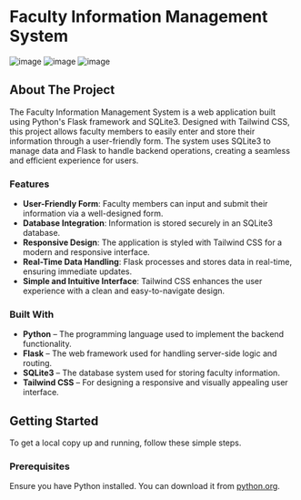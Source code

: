# Faculty Information Management System

![image](https://github.com/user-attachments/assets/e56b30de-1a8f-493e-abaf-d22d2f961495)
![image](https://github.com/user-attachments/assets/b1416550-7b02-44f5-8318-6db7bf952577)
![image](https://github.com/user-attachments/assets/36a9c6a5-825f-47ec-8b2f-19d21d76980e)

## About The Project

The Faculty Information Management System is a web application built using Python's Flask framework and SQLite3. Designed with Tailwind CSS, this project allows faculty members to easily enter and store their information through a user-friendly form. The system uses SQLite3 to manage data and Flask to handle backend operations, creating a seamless and efficient experience for users.

### Features

- **User-Friendly Form**: Faculty members can input and submit their information via a well-designed form.
- **Database Integration**: Information is stored securely in an SQLite3 database.
- **Responsive Design**: The application is styled with Tailwind CSS for a modern and responsive interface.
- **Real-Time Data Handling**: Flask processes and stores data in real-time, ensuring immediate updates.
- **Simple and Intuitive Interface**: Tailwind CSS enhances the user experience with a clean and easy-to-navigate design.

### Built With

* **Python** – The programming language used to implement the backend functionality.
* **Flask** – The web framework used for handling server-side logic and routing.
* **SQLite3** – The database system used for storing faculty information.
* **Tailwind CSS** – For designing a responsive and visually appealing user interface.

## Getting Started

To get a local copy up and running, follow these simple steps.

### Prerequisites

Ensure you have Python installed. You can download it from [python.org](https://www.python.org/downloads/).

